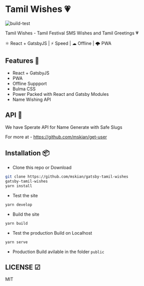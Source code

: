 # Tamil Wishes 💗

![build-test](https://github.com/mskian/gatsby-tamil-wishes/workflows/build-test/badge.svg)

Tamil Wishes - Tamil Festival SMS Wishes and Tamil Greetings 💗

⚛ React + GatsbyJS | ⚡ Speed | ☁ Offline | 🌩 PWA

## Features 🍔

- React + GatsbyJS
- PWA
- Offline Suppport
- Bulma CSS
- Power Packed with React and Gatsby Modules
- Name Wishing API

## API 🍪

We have Sperate API for Name Generate with Safe Slugs

For more at - <https://github.com/mskian/get-user>

## Installation 📦

- Clone this repo or Download

```sh
git clone https://github.com/mskian/gatsby-tamil-wishes
gatsby-tamil-wishes
yarn install
```

- Test the site

```sh
yarn develop
```

- Build the site

```sh
yarn build
```

- Test the production Build on Localhost

```sh
yarn serve
```

- Production Build avilable in the folder `public`

## LICENSE ☑

MIT
